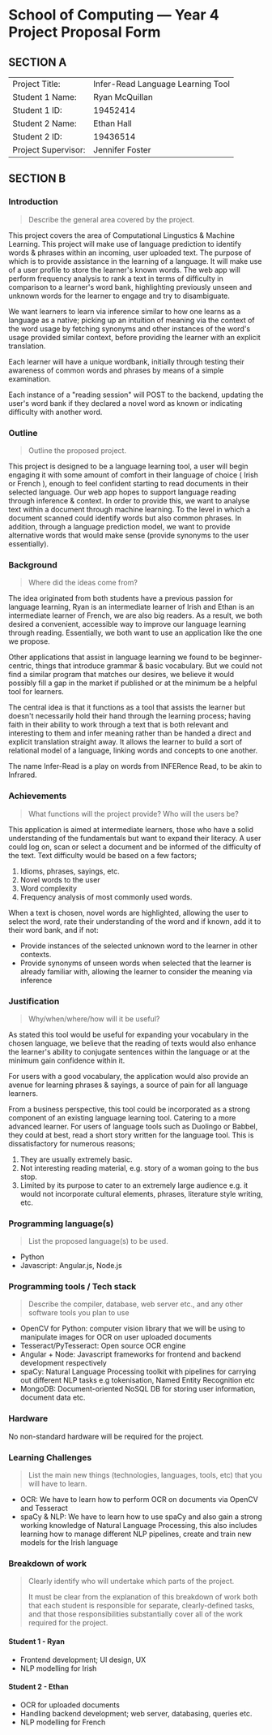 # School of Computing &mdash; Year 4 Project Proposal Form

## SECTION A

|                     |                   |
|---------------------|-------------------|
|Project Title:       | Infer-Read Language Learning Tool |
|Student 1 Name:      | Ryan McQuillan |
|Student 1 ID:        | 19452414 |
|Student 2 Name:      | Ethan Hall |
|Student 2 ID:        |  19436514 |
|Project Supervisor:  | Jennifer Foster |

## SECTION B


### Introduction

> Describe the general area covered by the project.

This project covers the area of Computational Lingustics & Machine Learning. This project will make use of language prediction to identify words & phrases within an incoming, user uploaded text. The purpose of which is to provide assistance in the learning of a language. It will make use of a user profile to store the learner's known words. The web app will perform frequency analysis to rank a text in terms of difficulty in comparison to a learner's word bank, highlighting previously unseen and unknown words for the learner to engage and try to disambiguate.

We want learners to learn via inference similar to how one learns as a language as a native; picking up an intuition of meaning via the context of the word usage by fetching synonyms and other instances of the word's usage provided similar context, before providing the learner with an explicit translation.

Each learner will have a unique wordbank, initially through testing their awareness of common words and phrases by means of a simple examination.

Each instance of a "reading session" will POST to the backend, updating the user's word bank if they declared a novel word as known or indicating difficulty with another word.

### Outline

> Outline the proposed project.

This project is designed to be a language learning tool, a user will begin engaging it with some amount of comfort in their language of choice ( Irish or French ), enough to feel confident starting to read documents in their selected language. Our web app hopes to support language reading through inference & context. In order to provide this, we want to analyse text within a document through machine learning. To the level in which a document scanned could identify words but also common phrases. In addition, through a language prediction model, we want to provide alternative words that would make sense (provide synonyms to the user essentially).

### Background

> Where did the ideas come from?

The idea originated from both students have a previous passion for language learning, Ryan is an intermediate learner of Irish and Ethan is an intermediate learner of French, we are also big readers. As a result, we both desired a convenient, accessible way to improve our language learning through reading. Essentially, we both want to use an application like the one we propose.

Other applications that assist in language learning we found to be beginner-centric, things that introduce grammar & basic vocabulary. But we could not find a similar program that matches our desires, we believe it would possibly fill a gap in the market if published or at the minimum be a helpful tool for learners.

The central idea is that it functions as a tool that assists the learner but doesn't necessarily hold their hand through the learning process; having faith in their ability to work through a text that is both relevant and interesting to them and infer meaning rather than be handed a direct and explicit translation straight away. It allows the learner to build a sort of relational model of a language, linking words and concepts to one another.

The name Infer-Read is a play on words from INFERence Read, to be akin to Infrared.

### Achievements

> What functions will the project provide? Who will the users be?

This application is aimed at intermediate learners, those who have a solid understanding of the fundamentals but want to expand their literacy. A user could log on, scan or select a document and be informed of the difficulty of the text. Text difficulty would be based on a few factors;

1. Idioms, phrases, sayings, etc.
2. Novel words to the user
3. Word complexity
4. Frequency analysis of most commonly used words.

When a text is chosen, novel words are highlighted, allowing the user to select the word, rate their understanding of the word and if known, add it to their word bank, and if not:

- Provide instances of the selected unknown word to the learner in other contexts.
- Provide synonyms of unseen words when selected that the learner is already familiar with, allowing the learner to consider the meaning via inference

### Justification

> Why/when/where/how will it be useful?

As stated this tool would be useful for expanding your vocabulary in the chosen language, we believe that the reading of texts would also enhance the learner's ability to conjugate sentences within the language or at the minimum gain confidence within it.

For users with a good vocabulary, the application would also provide an avenue for learning phrases & sayings, a source of pain for all language learners.

From a business perspective, this tool could be incorporated as a strong component of an existing language learning tool. Catering to a more advanced learner. For users of language tools such as Duolingo or Babbel, they could at best, read a short story written for the language tool. This is dissatisfactory for numerous reasons;

1. They are usually extremely basic.
2. Not interesting reading material, e.g. story of a woman going to the bus stop.
3. Limited by its purpose to cater to an extremely large audience e.g. it would not incorporate cultural elements, phrases, literature style writing, etc.

### Programming language(s)

> List the proposed language(s) to be used.

- Python
- Javascript: Angular.js, Node.js

### Programming tools / Tech stack

> Describe the compiler, database, web server etc., and any other software tools you plan to use

- OpenCV for Python: computer vision library that we will be using to manipulate images for OCR on user uploaded documents
- Tesseract/PyTesseract: Open source OCR engine
- Angular + Node: Javascript frameworks for frontend and backend development respectively
- spaCy: Natural Language Processing toolkit with pipelines for carrying out different NLP tasks e.g tokenisation, Named Entity Recognition etc
- MongoDB: Document-oriented NoSQL DB for storing user information, document data etc.

### Hardware

No non-standard hardware will be required for the project.

### Learning Challenges

> List the main new things (technologies, languages, tools, etc) that you will have to learn.

- OCR: We have to learn how to perform OCR on documents via OpenCV and Tesseract
- spaCy & NLP: We have to learn how to use spaCy and also gain a strong working knowledge of Natural Language Processing, this also includes learning how to manage different NLP pipelines, create and train new models for the Irish language

### Breakdown of work

> Clearly identify who will undertake which parts of the project.
>
> It must be clear from the explanation of this breakdown of work both that each student is responsible for
> separate, clearly-defined tasks, and that those responsibilities substantially cover all of the work required
> for the project.

#### Student 1 - Ryan

- Frontend development; UI design, UX 
- NLP modelling for Irish

#### Student 2 - Ethan

- OCR for uploaded documents
- Handling backend development; web server, databasing, queries etc.
- NLP modelling for French